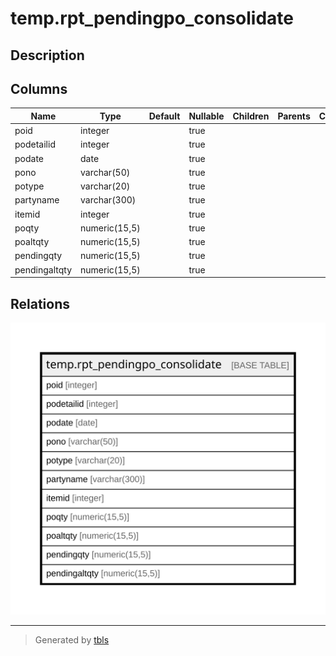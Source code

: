 # temp.rpt_pendingpo_consolidate

## Description

## Columns

| Name | Type | Default | Nullable | Children | Parents | Comment |
| ---- | ---- | ------- | -------- | -------- | ------- | ------- |
| poid | integer |  | true |  |  |  |
| podetailid | integer |  | true |  |  |  |
| podate | date |  | true |  |  |  |
| pono | varchar(50) |  | true |  |  |  |
| potype | varchar(20) |  | true |  |  |  |
| partyname | varchar(300) |  | true |  |  |  |
| itemid | integer |  | true |  |  |  |
| poqty | numeric(15,5) |  | true |  |  |  |
| poaltqty | numeric(15,5) |  | true |  |  |  |
| pendingqty | numeric(15,5) |  | true |  |  |  |
| pendingaltqty | numeric(15,5) |  | true |  |  |  |

## Relations

![er](temp.rpt_pendingpo_consolidate.svg)

---

> Generated by [tbls](https://github.com/k1LoW/tbls)

